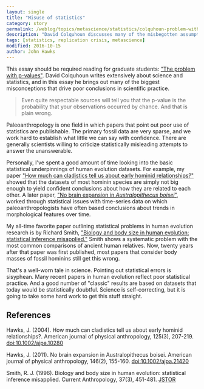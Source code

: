 ```yaml
---
layout: single
title: "Misuse of statistics"
category: story
permalink: /weblog/topics/metascience/statistics/colquhoun-problem-with-p-values-2016.html
description: "David Colquhoun discusses many of the misbegotten assumptions about how statistics inform conclusions."
tags: [statistics, replication crisis, metascience]
modified: 2016-10-15
author: John Hawks
---
```


This essay should be required reading for graduate students: <a href="https://aeon.co/essays/it-s-time-for-science-to-abandon-the-term-statistically-significant">"The problem with p-values"</a>. David Colquhoun writes extensively about science and statistics, and in this essay he brings out many of the biggest misconceptions that drive poor conclusions in scientific practice.

<blockquote>Even quite respectable sources will tell you that the p-value is the probability that your observations occurred by chance. And that is plain wrong.</blockquote>

Paleoanthropology is one field in which papers that point out poor use of statistics are publishable. The primary fossil data are very sparse, and we work hard to establish what little we can say with confidence. There are generally scientists willing to criticize statistically misleading attempts to answer the unanswerable.

Personally, I've spent a good amount of time looking into the basic statistical underpinnings of human evolution datasets. For example, my paper <a href="http://dx.doi.org/10.1002/ajpa.10280">"How much can cladistics tell us about early hominid relationships?"</a> showed that the datasets of most hominin species are simply not big enough to yield confident conclusions about how they are related to each other. A later paper, <a href="http://dx.doi.org/10.1002/ajpa.21420">"No brain expansion in <em>Australopithecus boisei</em>"</a>, worked through statistical issues with time-series data on which paleoanthropologists have often based conclusions about trends in morphological features over time.

My all-time favorite paper outlining statistical problems in human evolution research is by Richard Smith, <a href="http://www.jstor.org/stable/2744543">"Biology and body size in human evolution: statistical inference misapplied."</a> Smith shows a systematic problem with the most common comparisons of ancient human relatives. Now, twenty years after that paper was first published, most papers that consider body masses of fossil hominins still get this wrong.

That's a well-worn tale in science. Pointing out statistical errors is sisyphean. Many recent papers in human evolution reflect poor statistical practice. And a good number of "classic" results are based on datasets that today would be statistically doubtful. Science is self-correcting, but it is going to take some hard work to get this stuff straight.



## References

<p class="cite">Hawks, J. (2004). How much can cladistics tell us about early hominid relationships?. American journal of physical anthropology, 125(3), 207-219. <a href="http://dx.doi.org/10.1002/ajpa.10280">doi:10.1002/ajpa.10280</a></p>

<p class="cite">Hawks, J. (2011). No brain expansion in Australopithecus boisei. American journal of physical anthropology, 146(2), 155-160. <a href="http://dx.doi.org/10.1002/ajpa.21420">doi:10.1002/ajpa.21420</a></p>

<p class="cite">Smith, R. J. (1996). Biology and body size in human evolution: statistical inference misapplied. Current Anthropology, 37(3), 451-481. <a href="http://www.jstor.org/stable/2744543">JSTOR</a></p>


